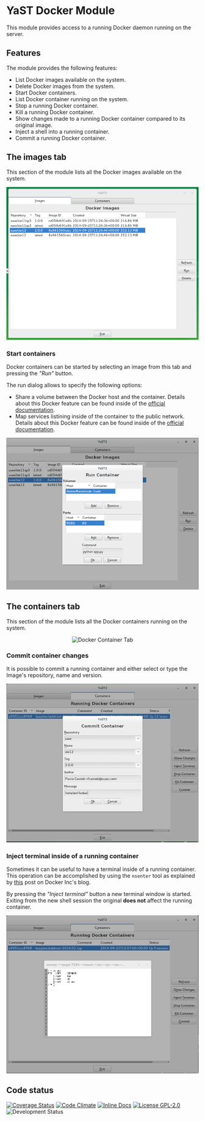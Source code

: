 # YaST Docker Module

This module provides access to a running Docker daemon running on the server.

## Features

The module provides the following features:

  * List Docker images available on the system.
  * Delete Docker images from the system.
  * Start Docker containers.
  * List Docker container running on the system.
  * Stop a running Docker container.
  * Kill a running Docker container.
  * Show changes made to a running Docker container compared to its original
    image.
  * Inject a shell into a running container.
  * Commit a running Docker container.

## The images tab

This section of the module lists all the Docker images available on the system.

<p align="center">
  <img src="doc/images_tab.png" alt="Docker Images Tab">
</p>


### Start containers

Docker containers can be started by selecting an image from this tab and pressing
the *"Run"* button.

The run dialog allows to specify the following options:

  * Share a volume between the Docker host and the container.
    Details about this Docker feature can be found inside of the [official documentation](https://docs.docker.com/userguide/dockervolumes/#mount-a-host-directory-as-a-data-volume).
  * Map services listining inside of the container to the public network.
    Details about this Docker feature can be found inside of the [official documentation](https://docs.docker.com/installation/mac/#container-port-redirection).

<p align="center">
  <img src="doc/run_container.png" alt="Docker Images Tab">
</p>


## The containers tab

This section of the module lists all the Docker containers running on the system.

<p align="center">
  <img src="doc/container_tab.png" alt="Docker Container Tab">
</p>


### Commit container changes

It is possible to commit a running container and either select or type the
Image's repository, name and version.

<p align="center">
  <img src="doc/commit_container.png" alt="Docker Container Tab">
</p>

### Inject terminal inside of a running container

Sometimes it can be useful to have a terminal inside of a running container.
This operation can be accomplished by using the `nsenter` tool as explained
by [this](https://blog.docker.com/2014/06/why-you-dont-need-to-run-sshd-in-docker/)
post on Docker Inc's blog.

By pressing the *"Inject terminal"* button a new terminal window is started.
Exiting from the new shell session the original **does not** affect the running
container.

<p align="center">
  <img src="doc/injected_terminal.png" alt="Docker Container Tab">
</p>


## Code status

[![Coverage Status](https://coveralls.io/repos/yast/yast-docker/badge.png)](https://coveralls.io/r/yast/yast-docker)
[![Code Climate](https://codeclimate.com/github/yast/yast-docker.png)](https://codeclimate.com/github/yast/yast-docker)
[![Inline Docs](http://inch-ci.org/github/yast/yast-docker.png?branch=master)](http://inch-ci.org/github/yast/yast-docker)
[![License GPL-2.0](http://b.repl.ca/v1/license-GPL--3.0-blue.png)](http://www.gnu.org/licenses/gpl-3.0-standalone.html)
![Development Status](http://b.repl.ca/v1/status-development-yellow.png)
